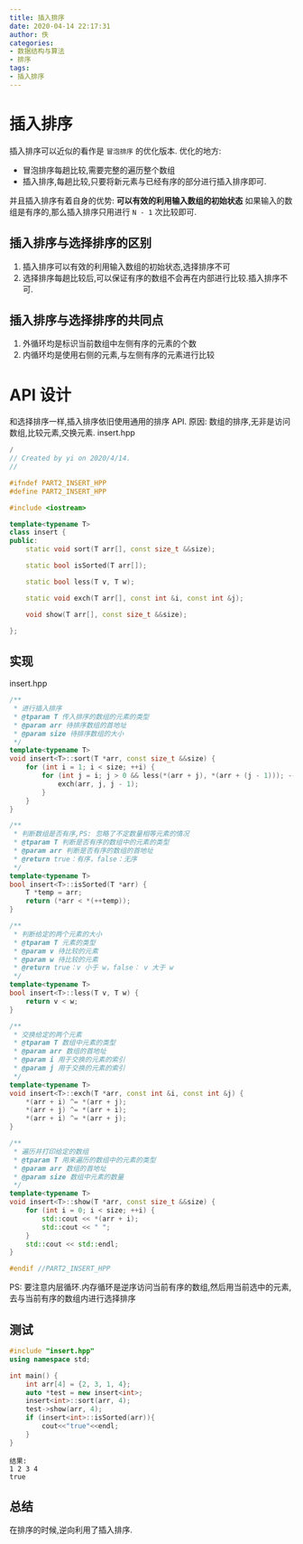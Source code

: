 ```yaml
---
title: 插入排序
date: 2020-04-14 22:17:31
author: 佚
categories:
- 数据结构与算法
- 排序
tags:
- 插入排序
---
```

# 插入排序
插入排序可以近似的看作是 `冒泡排序` 的优化版本.
优化的地方:
- 冒泡排序每趟比较,需要完整的遍历整个数组
- 插入排序,每趟比较,只要将新元素与已经有序的部分进行插入排序即可.

并且插入排序有着自身的优势: **可以有效的利用输入数组的初始状态**
如果输入的数组是有序的,那么插入排序只用进行 `N - 1` 次比较即可.
<!--more-->
## 插入排序与选择排序的区别

1. 插入排序可以有效的利用输入数组的初始状态,选择排序不可
2. 选择排序每趟比较后,可以保证有序的数组不会再在内部进行比较.插入排序不可.

## 插入排序与选择排序的共同点

1. 外循环均是标识当前数组中左侧有序的元素的个数
2. 内循环均是使用右侧的元素,与左侧有序的元素进行比较

# API 设计
和选择排序一样,插入排序依旧使用通用的排序 API.
原因: 数组的排序,无非是访问数组,比较元素,交换元素.
insert.hpp
```C++
/
// Created by yi on 2020/4/14.
//

#ifndef PART2_INSERT_HPP
#define PART2_INSERT_HPP

#include <iostream>

template<typename T>
class insert {
public:
    static void sort(T arr[], const size_t &&size);

    static bool isSorted(T arr[]);

    static bool less(T v, T w);

    static void exch(T arr[], const int &i, const int &j);

    void show(T arr[], const size_t &&size);

};

```

## 实现
insert.hpp
```C++
/**
 * 进行插入排序
 * @tparam T 传入排序的数组的元素的类型
 * @param arr 待排序数组的首地址
 * @param size 待排序数组的大小
 */
template<typename T>
void insert<T>::sort(T *arr, const size_t &&size) {
    for (int i = 1; i < size; ++i) {
        for (int j = i; j > 0 && less(*(arr + j), *(arr + (j - 1))); --j) {
            exch(arr, j, j - 1);
        }
    }
}

/**
 * 判断数组是否有序,PS: 忽略了不定数量相等元素的情况
 * @tparam T 判断是否有序的数组中的元素的类型
 * @param arr 判断是否有序的数组的首地址
 * @return true：有序，false：无序
 */
template<typename T>
bool insert<T>::isSorted(T *arr) {
    T *temp = arr;
    return (*arr < *(++temp));
}

/**
 * 判断给定的两个元素的大小
 * @tparam T 元素的类型
 * @param v 待比较的元素
 * @param w 待比较的元素
 * @return true：v 小于 w，false： v 大于 w
 */
template<typename T>
bool insert<T>::less(T v, T w) {
    return v < w;
}

/**
 * 交换给定的两个元素
 * @tparam T 数组中元素的类型
 * @param arr 数组的首地址
 * @param i 用于交换的元素的索引
 * @param j 用于交换的元素的索引
 */
template<typename T>
void insert<T>::exch(T *arr, const int &i, const int &j) {
    *(arr + i) ^= *(arr + j);
    *(arr + j) ^= *(arr + i);
    *(arr + i) ^= *(arr + j);
}

/**
 * 遍历并打印给定的数组
 * @tparam T 用来遍历的数组中的元素的类型
 * @param arr 数组的首地址
 * @param size 数组中元素的数量
 */
template<typename T>
void insert<T>::show(T *arr, const size_t &&size) {
    for (int i = 0; i < size; ++i) {
        std::cout << *(arr + i);
        std::cout << " ";
    }
    std::cout << std::endl;
}

#endif //PART2_INSERT_HPP
```
PS: 要注意内层循环.内存循环是逆序访问当前有序的数组,然后用当前选中的元素,去与当前有序的数组内进行选择排序

## 测试
```C++
#include "insert.hpp"
using namespace std;

int main() {
    int arr[4] = {2, 3, 1, 4};
    auto *test = new insert<int>;
    insert<int>::sort(arr, 4);
    test->show(arr, 4);
    if (insert<int>::isSorted(arr)){
        cout<<"true"<<endl;
    }
}
```

```
结果:
1 2 3 4
true
```

## 总结
在排序的时候,逆向利用了插入排序.
